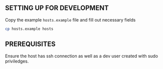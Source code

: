 
## SETTING UP FOR DEVELOPMENT

Copy the example `hosts.example` file and fill out necessary fields
```sh
cp hosts.example hosts
```

## PREREQUISITES

Ensure the host has ssh connection as well as a dev user created with sudo priviledges.
